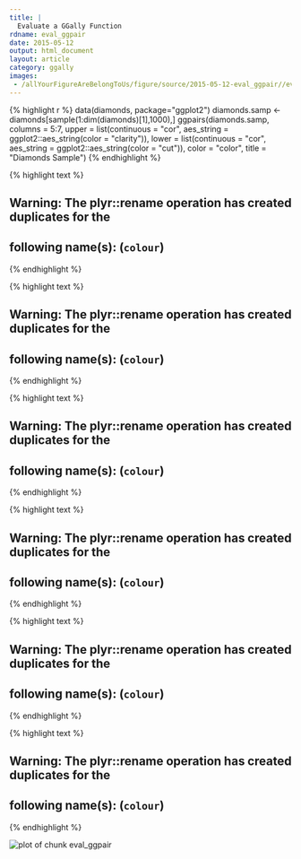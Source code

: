 ```yaml
---
title: |
  Evaluate a GGally Function
rdname: eval_ggpair
date: 2015-05-12
output: html_document
layout: article
category: ggally
images:
 - /allYourFigureAreBelongToUs/figure/source/2015-05-12-eval_ggpair//eval_ggpair-1.png
---
```





{% highlight r %}
data(diamonds, package="ggplot2")
 diamonds.samp <- diamonds[sample(1:dim(diamonds)[1],1000),]
 ggpairs(diamonds.samp, columns = 5:7,
  upper = list(continuous = "cor", aes_string = ggplot2::aes_string(color = "clarity")),
  lower = list(continuous = "cor", aes_string = ggplot2::aes_string(color = "cut")),
  color = "color",
  title = "Diamonds Sample")
{% endhighlight %}



{% highlight text %}
## Warning: The plyr::rename operation has created duplicates for the
## following name(s): (`colour`)
{% endhighlight %}



{% highlight text %}
## Warning: The plyr::rename operation has created duplicates for the
## following name(s): (`colour`)
{% endhighlight %}



{% highlight text %}
## Warning: The plyr::rename operation has created duplicates for the
## following name(s): (`colour`)
{% endhighlight %}



{% highlight text %}
## Warning: The plyr::rename operation has created duplicates for the
## following name(s): (`colour`)
{% endhighlight %}



{% highlight text %}
## Warning: The plyr::rename operation has created duplicates for the
## following name(s): (`colour`)
{% endhighlight %}



{% highlight text %}
## Warning: The plyr::rename operation has created duplicates for the
## following name(s): (`colour`)
{% endhighlight %}

![plot of chunk eval_ggpair](/allYourFigureAreBelongToUs/figure/source/2015-05-12-eval_ggpair/eval_ggpair-1.png) 
